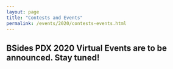 ```yaml
---
layout: page
title: "Contests and Events"
permalink: /events/2020/contests-events.html
---
```


## BSides PDX 2020 Virtual Events are to be announced. Stay tuned!

<!--
<a name=""></a>

## Title
Abstract

### Hosted by
Author

*bio*
-->

